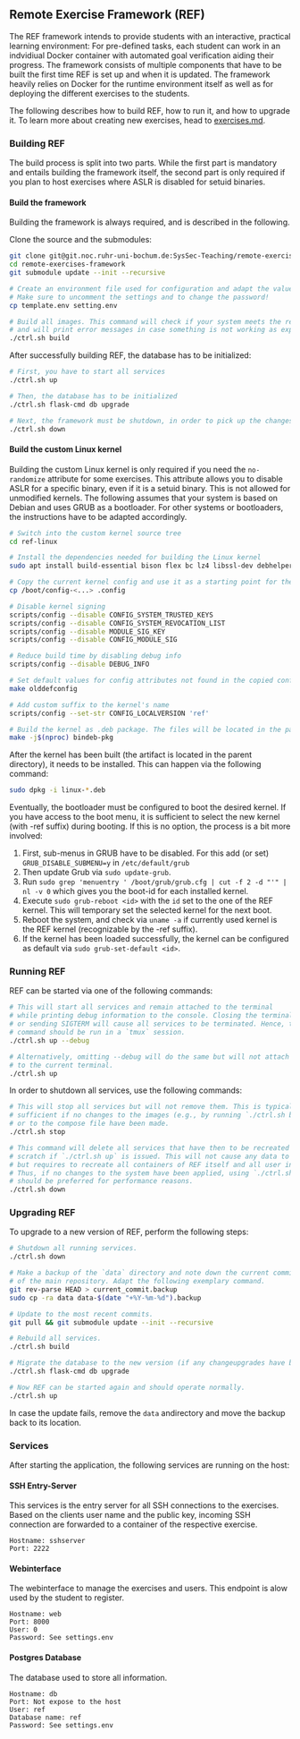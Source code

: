 ## Remote Exercise Framework (REF)
The REF framework intends to provide students with an interactive, practical learning environment: For pre-defined tasks, each student can work in an indvidiual Docker container with automated goal verification aiding their progress.
The framework consists of multiple components that have to be built the first time REF is set up and when it is updated. The framework heavily relies on Docker for the runtime environment itself as well as for deploying the different exercises to the students.

The following describes how to build REF, how to run it, and how to upgrade it. To learn more about creating new exercises, head to [exercises.md](./EXERCISES.md).

### Building REF
The build process is split into two parts. While the first part is mandatory and entails building the framework itself, the second part is only required if you plan to host exercises where ASLR is disabled for setuid binaries.

#### Build the framework
Building the framework is always required, and is described in the following.

Clone the source and the submodules:
```bash
git clone git@git.noc.ruhr-uni-bochum.de:SysSec-Teaching/remote-exercises-framework.git
cd remote-exercises-framework
git submodule update --init --recursive

# Create an environment file used for configuration and adapt the values in settings.env.
# Make sure to uncomment the settings and to change the password!
cp template.env setting.env

# Build all images. This command will check if your system meets the requirements
# and will print error messages in case something is not working as expected.
./ctrl.sh build
```

After successfully building REF, the database has to be initialized:
```bash
# First, you have to start all services
./ctrl.sh up

# Then, the database has to be initialized
./ctrl.sh flask-cmd db upgrade

# Next, the framework must be shutdown, in order to pick up the changes applied to the db.
./ctrl.sh down
```


#### Build the custom Linux kernel
Building the custom Linux kernel is only required if you need the `no-randomize` attribute for some exercises. This attribute allows you to disable ASLR for a specific binary, even if it is a setuid binary. This is not allowed for unmodified kernels. The following assumes that your system is based on Debian and uses GRUB as a bootloader. For other systems or bootloaders, the instructions have to be adapted accordingly.

```bash
# Switch into the custom kernel source tree
cd ref-linux

# Install the dependencies needed for building the Linux kernel
sudo apt install build-essential bison flex bc lz4 libssl-dev debhelper libelf-dev pahole

# Copy the current kernel config and use it as a starting point for the new kernel.
cp /boot/config-<...> .config

# Disable kernel signing
scripts/config --disable CONFIG_SYSTEM_TRUSTED_KEYS
scripts/config --disable CONFIG_SYSTEM_REVOCATION_LIST
scripts/config --disable MODULE_SIG_KEY
scripts/config --disable CONFIG_MODULE_SIG

# Reduce build time by disabling debug info
scripts/config --disable DEBUG_INFO

# Set default values for config attributes not found in the copied config.
make olddefconfig

# Add custom suffix to the kernel's name
scripts/config --set-str CONFIG_LOCALVERSION 'ref'

# Build the kernel as .deb package. The files will be located in the parent directory.
make -j$(nproc) bindeb-pkg
```

After the kernel has been built (the artifact is located in the parent directory), it needs to be installed. This can happen via the following command:
```bash
sudo dpkg -i linux-*.deb
```

Eventually, the bootloader must be configured to boot the desired kernel. If you have access to the boot menu, it is sufficient to select the new kernel (with -ref suffix) during booting. If this is no option, the process is a bit more involved:
1. First, sub-menus in GRUB have to be disabled. For this add (or set) `GRUB_DISABLE_SUBMENU=y` in `/etc/default/grub`
2. Then update Grub via `sudo update-grub`.
3. Run `sudo grep 'menuentry ' /boot/grub/grub.cfg | cut -f 2 -d "'" | nl -v 0` which gives you the boot-id for each installed kernel.
4. Execute `sudo grub-reboot <id>` with the `id` set to the one of the REF kernel. This will temporary set the selected kernel for the next boot.
5. Reboot the system, and check via `uname -a` if currently used kernel is the REF kernel (recognizable by the -ref suffix).
6. If the kernel has been loaded successfully, the kernel can be configured as default via `sudo grub-set-default <id>`.


### Running REF
REF can be started via one of the following commands:
```bash
# This will start all services and remain attached to the terminal
# while printing debug information to the console. Closing the terminal,
# or sending SIGTERM will cause all services to be terminated. Hence, this
# command should be run in a `tmux` session.
./ctrl.sh up --debug

# Alternatively, omitting --debug will do the same but will not attach
# to the current terminal.
./ctrl.sh up
```

In order to shutdown all services, use the following commands:
```bash
# This will stop all services but will not remove them. This is typically
# sufficient if no changes to the images (e.g., by running `./ctrl.sh build`)
# or to the compose file have been made.
./ctrl.sh stop

# This command will delete all services that have then to be recreated from
# scratch if `./ctrl.sh up` is issued. This will not cause any data to be lost
# but requires to recreate all containers of REF itself and all user instances.
# Thus, if no changes to the system have been applied, using `./ctrl.sh stop`
# should be preferred for performance reasons.
./ctrl.sh down
```

### Upgrading REF
To upgrade to a new version of REF, perform the following steps:

```bash
# Shutdown all running services.
./ctrl.sh down

# Make a backup of the `data` directory and note down the current commit
# of the main repository. Adapt the following exemplary command.
git rev-parse HEAD > current_commit.backup
sudo cp -ra data data-$(date "+%Y-%m-%d").backup

# Update to the most recent commits.
git pull && git submodule update --init --recursive

# Rebuild all services.
./ctrl.sh build

# Migrate the database to the new version (if any changeupgrades have been applied)
./ctrl.sh flask-cmd db upgrade

# Now REF can be started again and should operate normally.
./ctrl.sh up
```

In case the update fails, remove the `data` andirectory and move the backup back to its location.

### Services
After starting the application, the following services are running on the host:

#### SSH Entry-Server
This services is the entry server for all SSH connections to the exercises. Based on the clients user name and the public key, incoming SSH connection are forwarded to a container of the respective exercise.

```
Hostname: sshserver
Port: 2222
```

#### Webinterface
The webinterface to manage the exercises and users. This endpoint is alow used by the student to register.
```
Hostname: web
Port: 8000
User: 0
Password: See settings.env
```

#### Postgres Database
The database used to store all information.
```
Hostname: db
Port: Not expose to the host
User: ref
Database name: ref
Password: See settings.env
```
